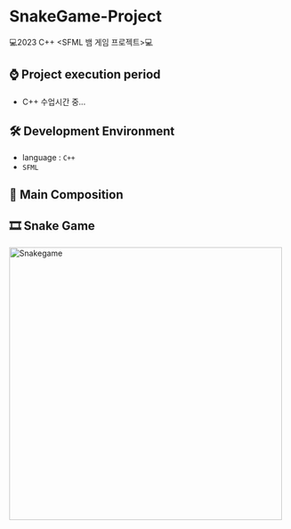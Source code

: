 # SnakeGame-Project
💻2023 C++ &lt;SFML 뱀 게임 프로젝트>💻

## ⌚ Project execution period
  - C++ 수업시간 중...

## 🛠 Development Environment
  - language : `C++`
  - `SFML`

## 📃 Main Composition


## 🎞 Snake Game

<img width="490" alt="Snakegame" src="https://github.com/MsEmily1020/SnakeGame-Project/assets/121646949/3edfd83a-0e6e-4a14-a565-1c6698908c83">

